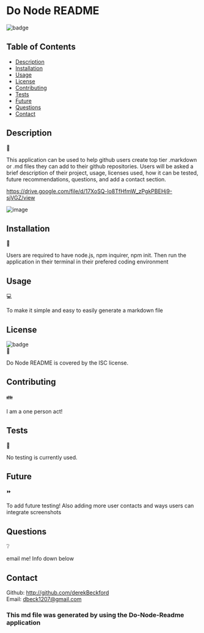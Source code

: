 # Do Node README

  ![badge](https://img.shields.io/badge/license-ISC-brightgreen) </br>

  ## Table of Contents 

  - [Description](#description)
  - [Installation](#installation)
  - [Usage](#usage)
  - [License](#license)
  - [Contributing](#contributing)
  - [Tests](#tests)
  - [Future](#future)
  - [Questions](#questions)
  - [Contact](#contact)

  ## Description   
  📝
  
  This application can be used to help github users create top tier .markdown or .md files they can add to their github repositories. Users will be asked a brief description of their project, usage, licenses used, how it can be tested, future recommendations, questions, and add a contact section.
  
 https://drive.google.com/file/d/17XoSQ-lo8TfHfmW_zPgkPBEHj9-sjVGZ/view
 
![image](https://user-images.githubusercontent.com/82908627/125212509-7e1edb80-e273-11eb-8d29-199287fe1e3b.png)



  ## Installation 
  🔽
  
  Users are required to have node.js, npm inquirer, npm init. Then run the application in their terminal in their prefered coding environment

  ## Usage 
  💻
  
  To make it simple and easy to easily generate a markdown file

  ##  License 
  ![badge](https://img.shields.io/badge/license-ISC-brightgreen) </br>
  📎
  
  Do Node README is covered by the ISC license.
  
  ## Contributing 
  👪
  
  I am a one person act!

  ## Tests  
  📝
  
  No testing is currently used.
  
  ## Future  
  ⏩
  
  To add future testing! Also adding more user contacts and ways users can integrate screenshots

  ## Questions  
  ❔
  
  email me! Info down below
  
  ## Contact
  Github: http://github.com/derekBeckford </br>
  Email: dbeck1207@gmail.com


  ### This md file was generated by using the Do-Node-Readme application
